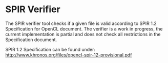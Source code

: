 SPIR Verifier
=============

The SPIR verifier tool checks if a given file is valid according to SPIR 1.2 Specification for OpenCL document.
The verifier is a work in progress, the current implementation is partial and does not check
all restrictions in the Specification document.

SPIR 1.2 Specification can be found under: http://www.khronos.org/files/opencl-spir-12-provisional.pdf
